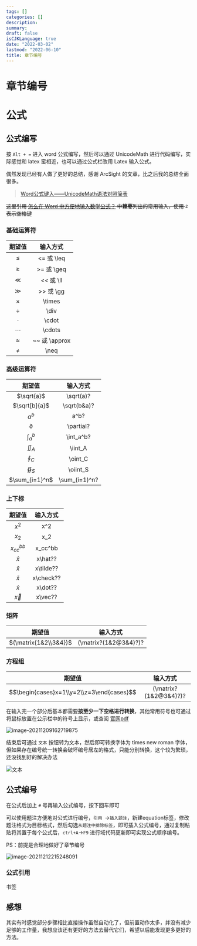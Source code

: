 ```yaml
---
tags: []
categories: []
description:
summary:
draft: false
isCJKLanguage: true
date: "2022-03-02"
lastmod: "2022-06-10"
title: 章节编号
---
```


# 章节编号

# 公式

## 公式编写

按 `Alt + =` 进入 word 公式编写，然后可以通过 UnicodeMath 进行代码编写，实际感觉和 latex 蛮相近，也可以通过公式栏改用 Latex 输入公式。

偶然发现已经有人做了更好的总结，感谢 ArcSight 的文章，比之后我的总结全面很多。

> [Word公式键入——UnicodeMath语法对照简表](https://blog.csdn.net/weixin_44224652/article/details/110673138)

~~这里引用 [怎么在 Word 中方便地输入数学公式？](https://www.zhihu.com/question/24613226) 中**赖枣**列出的常用输入，使用 `?` 表示空格键~~

### 基础运算符

|  期望值   |   输入方式    |
| :-------: | :-----------: |
|  $\leq$   |  <= 或 \leq   |
|  $\geq$   |  >= 或 \geq   |
|   $\ll$   |   << 或 \ll   |
|   $\gg$   |   >> 或 \gg   |
| $\times$  |    \times     |
|  $\div$   |     \div      |
|  $\cdot$  |     \cdot     |
| $\cdots$  |    \cdots     |
| $\approx$ | ~~ 或 \approx |
|  $\neq$   |     \neq      |

### 高级运算符

|     期望值     |   输入方式    |
| :------------: | :-----------: |
|   $\sqrt{a}$   |   \sqrt(a)?   |
| $\sqrt[b]{a}$  |  \sqrt(b&a)?  |
|     $a^b$      |     a^b?      |
|   $\partial$   |   \partial?   |
| $\int_{a}^{b}$ |   \int_a^b?   |
|   $\iint_A$    |    \iint_A    |
|   $\oint_C$    |    \oint_C    |
|   $\oiint_S$   |   \oiint_S    |
| $\sum_{i=1}^n$ | \sum_(i=1)^n? |

### 上下标

|    期望值     | 输入方式  |
| :-----------: | :-------: |
|     $x^2$     |    x^2    |
|     $x_2$     |    x_2    |
| $x_{cc}^{bb}$ |  x_cc^bb  |
|   $\hat{x}$   |  x\hat??  |
|  $\tilde{x}$  | x\tilde?? |
|  $\check{x}$  | x\check?? |
|   $\dot{x}$   |  x\dot??  |
|   $\vec{x}$   |  x\vec??  |

### 矩阵

|    期望值     | 输入方式  |
| :-----------: | :-------: |
| $(\matrix{1&2\\3&4})$ | (\matrix?(1&2@3&4)?)? |

### 方程组

|                  期望值                   |       输入方式        |
| :---------------------------------------: | :-------------------: |
| $$\begin{cases}x=1\\y=2\\z=3\end{cases}$$ | (\matrix?(1&2@3&4)?)? |

在输入完一个部分后基本都需要**按至少一下空格进行转换**，其他常用符号也可通过将鼠标放置在公示栏中的符号上显示，或查阅 [官网pdf](http://www.unicode.org/notes/tn28/UTN28-PlainTextMath-v3.pdf)

![image-20211209162719875](https://cdn.jsdelivr.net/gh/jiang849725768/PrivateImgHost/img/202112091627754.png)

结束后可通过 `文本` 按钮转为文本，然后即可转换字体为 times new roman 字体，但如果存在编号统一转换会破坏编号居左的格式，只能分别转换，这个较为繁琐，还没找到好的解决办法

![文本](https://cdn.jsdelivr.net/gh/jiang849725768/PrivateImgHost/img/202112091616494.png)

## 公式编号

在公式后加上 `#` 号再输入公式编号，按下回车即可

可以使用题注方便地对公式进行编号，`引用 `->` 插入题注 `，新建equation标签，修改题注格式为目标格式，然后勾选` 从题注中排除标签 `，即可插入公式编号，通过复制粘贴将其置于每个公式后，`ctrl+A`->`F9` 进行域代码更新即可实现公式顺序编号。

PS：前提是合理地做好了章节编号

![image-20211212215248091](https://cdn.jsdelivr.net/gh/jiang849725768/PrivateImgHost/img/202112122153006.png)

### 公式引用

书签

## 感想

其实有时感觉部分步骤相比直接操作虽然自动化了，但前置动作太多，并没有减少足够的工作量，我想应该还有更好的方法去替代它们，希望以后能发现更多更好的方法。